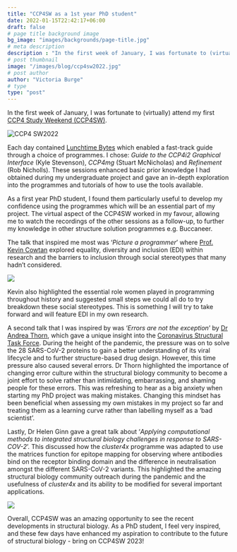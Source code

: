 ```yaml
---
title: "CCP4SW as a 1st year PhD student"
date: 2022-01-15T22:42:17+06:00
draft: false
# page title background image
bg_image: "images/backgrounds/page-title.jpg"
# meta description
description : "In the first week of January, I was fortunate to (virtually) attend my first CCP4SW"
# post thumbnail
image: "/images/blog/ccp4sw2022.jpg"
# post author
author: "Victoria Burge"
# type
type: "post"
---
```


In the first week of January, I was fortunate to (virtually) attend my first [CCP4 Study Weekend (CCP4SW)](https://web.cvent.com/event/18bb8d26-2c8b-44b4-9059-ffad915e97ab/websitePage:645d57e4-75eb-4769-b2c0-f201a0bfc6ce). 

![CCP4 SW2022 ](/images/blog/ccp4sw2022.jpg)

Each day contained [Lunchtime Bytes](https://web.cvent.com/event/18bb8d26-2c8b-44b4-9059-ffad915e97ab/websitePage:76e7ef37-341f-4548-989c-91c36f872168) which enabled a fast-track guide through a choice of programmes. I chose: *Guide to the CCP4i2 Graphical Interface* (Kyle Stevenson), *CCP4mg* (Stuart McNicholas) and *Refinement* (Rob Nicholls). These sessions enhanced basic prior knowledge I had obtained during my undergraduate project and gave an in-depth exploration into the programmes and tutorials of how to use the tools available. 

As a first year PhD student, I found them particularly useful to develop my confidence using the programmes which will be an essential part of my project. 
The virtual aspect of the CCP4SW worked in my favour, allowing me to watch the recordings of the other sessions as a follow-up, to further my knowledge in other structure solution programmes e.g. Buccaneer. 

The talk that inspired me most was ‘*Picture a programmer*’ where [Prof. Kevin Cowtan](https://www.york.ac.uk/chemistry/staff/academic/a-c/kcowtan/) explored equality, diversity and inclusion (EDI) within research and the barriers to inclusion through social stereotypes that many hadn’t considered. 

![](/images/blog/CCP4SW.jpg)

Kevin also highlighted the essential role women played in programming throughout history and suggested small steps we could all do to try breakdown these social stereotypes. This is something I will try to take forward and will feature EDI in my own research. 

 A second talk that I was inspired by was ‘*Errors are not the exception*’ by [Dr Andrea Thorn](https://thorn-lab.com/), which gave a unique insight into the [Coronavirus Structural Task Force](https://insidecorona.net/). During the height of the pandemic, the pressure was on to solve the 28 SARS-CoV-2 proteins to gain a better understanding of its viral lifecycle and to further structure-based drug design. However, this time pressure also caused several errors. Dr Thorn highlighted the importance of changing error culture within the structural biology community to become a joint effort to solve rather than intimidating, embarrassing, and shaming people for these errors. This was refreshing to hear as a big anxiety when starting my PhD project was making mistakes. Changing this mindset has been beneficial when assessing my own mistakes in my project so far and treating them as a learning curve rather than labelling myself as a ‘bad scientist’. 

Lastly, Dr Helen Ginn gave a great talk about ‘*Applying computational methods to integrated structural biology challenges in response to SARS-COV-2*’. This discussed how the *cluster4x* programme was adapted to use the matrices function for epitope mapping for observing where antibodies bind on the receptor binding domain and the difference in neutralisation amongst the different SARS-CoV-2 variants. This highlighted the amazing structural biology community outreach during the pandemic and the usefulness of *cluster4x* and its ability to be modified for several important applications. 

![](/images/blog/Vic_tweet1.jpg)

Overall, CCP4SW was an amazing opportunity to see the recent developments in structural biology. As a PhD student, I feel very inspired, and these few days have enhanced my aspiration to contribute to the future of structural biology - bring on CCP4SW 2023!

